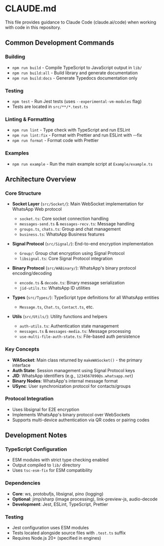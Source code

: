 # CLAUDE.md

This file provides guidance to Claude Code (claude.ai/code) when working with code in this repository.

## Common Development Commands

### Building
- `npm run build` - Compile TypeScript to JavaScript output in `lib/`
- `npm run build:all` - Build library and generate documentation
- `npm run build:docs` - Generate Typedocs documentation only

### Testing
- `npm test` - Run Jest tests (uses `--experimental-vm-modules` flag)
- Tests are located in `src/**/*.test.ts`

### Linting & Formatting
- `npm run lint` - Type check with TypeScript and run ESLint
- `npm run lint:fix` - Format with Prettier and run ESLint with --fix
- `npm run format` - Format code with Prettier

### Examples
- `npm run example` - Run the main example script at `Example/example.ts`

## Architecture Overview

### Core Structure
- **Socket Layer** (`src/Socket/`): Main WebSocket implementation for WhatsApp Web protocol
  - `socket.ts`: Core socket connection handling
  - `messages-send.ts` & `messages-recv.ts`: Message handling
  - `groups.ts`, `chats.ts`: Group and chat management
  - `business.ts`: WhatsApp Business features

- **Signal Protocol** (`src/Signal/`): End-to-end encryption implementation
  - `Group/`: Group chat encryption using Signal Protocol
  - `libsignal.ts`: Core Signal Protocol integration

- **Binary Protocol** (`src/WABinary/`): WhatsApp's binary protocol encoding/decoding
  - `encode.ts` & `decode.ts`: Binary message serialization
  - `jid-utils.ts`: WhatsApp ID utilities

- **Types** (`src/Types/`): TypeScript type definitions for all WhatsApp entities
  - `Message.ts`, `Chat.ts`, `Contact.ts`, etc.

- **Utils** (`src/Utils/`): Utility functions and helpers
  - `auth-utils.ts`: Authentication state management
  - `messages.ts` & `messages-media.ts`: Message processing
  - `use-multi-file-auth-state.ts`: File-based auth persistence

### Key Concepts
- **WASocket**: Main class returned by `makeWASocket()` - the primary interface
- **Auth State**: Session management using Signal Protocol keys
- **JID**: WhatsApp identifiers (e.g., `1234567890@s.whatsapp.net`)
- **Binary Nodes**: WhatsApp's internal message format
- **USync**: User synchronization protocol for contacts/groups

### Protocol Integration
- Uses libsignal for E2E encryption
- Implements WhatsApp's binary protocol over WebSockets
- Supports multi-device authentication via QR codes or pairing codes

## Development Notes

### TypeScript Configuration
- ESM modules with strict type checking enabled
- Output compiled to `lib/` directory
- Uses `tsc-esm-fix` for ESM compatibility

### Dependencies
- **Core**: ws, protobufjs, libsignal, pino (logging)
- **Optional**: jimp/sharp (image processing), link-preview-js, audio-decode
- **Development**: Jest, ESLint, TypeScript, Prettier

### Testing
- Jest configuration uses ESM modules
- Tests located alongside source files with `.test.ts` suffix
- Requires Node.js 20+ (specified in engines)